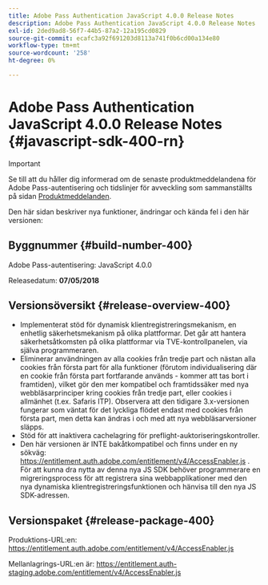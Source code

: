 ```yaml
---
title: Adobe Pass Authentication JavaScript 4.0.0 Release Notes
description: Adobe Pass Authentication JavaScript 4.0.0 Release Notes
exl-id: 2ded9ad8-56f7-44b5-87a2-12a195cd0829
source-git-commit: ecafc3a92f691203d8113a741f0b6cd00a134e80
workflow-type: tm+mt
source-wordcount: '258'
ht-degree: 0%

---
```


# Adobe Pass Authentication JavaScript 4.0.0 Release Notes {#javascript-sdk-400-rn}

>[!IMPORTANT]
>
> Se till att du håller dig informerad om de senaste produktmeddelandena för Adobe Pass-autentisering och tidslinjer för avveckling som sammanställts på sidan [Produktmeddelanden](/help/authentication/product-announcements.md).

Den här sidan beskriver nya funktioner, ändringar och kända fel i den här versionen:

## Byggnummer {#build-number-400}

Adobe Pass-autentisering: JavaScript 4.0.0

Releasedatum: **07/05/2018**

## Versionsöversikt {#release-overview-400}

* Implementerat stöd för dynamisk klientregistreringsmekanism, en enhetlig säkerhetsmekanism på olika plattformar. Det går att hantera säkerhetsåtkomsten på olika plattformar via TVE-kontrollpanelen, via själva programmeraren.
* Eliminerar användningen av alla cookies från tredje part och nästan alla cookies från första part för alla funktioner (förutom individualisering där en cookie från första part fortfarande används - kommer att tas bort i framtiden), vilket gör den mer kompatibel och framtidssäker med nya webbläsarprinciper kring cookies från tredje part, eller cookies i allmänhet (t.ex. Safaris ITP). Observera att den tidigare 3.x-versionen fungerar som väntat för det lyckliga flödet endast med cookies från första part, men detta kan ändras i och med att nya webbläsarversioner släpps.
* Stöd för att inaktivera cachelagring för preflight-auktoriseringskontroller.
* Den här versionen är INTE bakåtkompatibel och finns under en ny sökväg: https://entitlement.auth.adobe.com/entitlement/v4/AccessEnabler.js . För att kunna dra nytta av denna nya JS SDK behöver programmerare en migreringsprocess för att registrera sina webbapplikationer med den nya dynamiska klientregistreringsfunktionen och hänvisa till den nya JS SDK-adressen.

## Versionspaket {#release-package-400}

Produktions-URL:en: https://entitlement.auth.adobe.com/entitlement/v4/AccessEnabler.js

Mellanlagrings-URL:en är: https://entitlement.auth-staging.adobe.com/entitlement/v4/AccessEnabler.js
